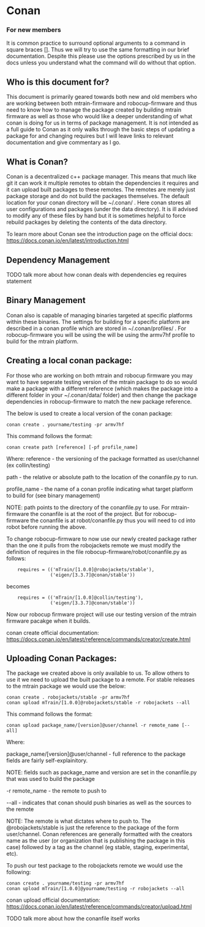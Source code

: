 # Conan

### For new members
It is common practice to surround optional arguments to a command in square braces []. Thus we will try to use the same formatting in our brief documentation. Despite this please use the options prescribed by us in the docs unless you understand what the command will do without that option.


## Who is this document for?
This document is primarily geared towards both new and old members who are working between both mtrain-firmware and robocup-firmware and thus need to know how to manage the package created by building mtrain firmware as well as those who would like a deeper understanding of what conan is doing for us in terms of package management.
It is not intended as a full guide to Conan as it only walks through the basic steps of updating a package for and changing requires but I will leave links to relevant documentation and give commentary as I go.


## What is Conan?
Conan is a decentralized c++ package manager. This means that much like git it can work it multiple remotes to obtain the dependencies it requires and it can upload built packages to these remotes. The remotes are merely just package storage and do not build the packages themselves.
The default location for your conan directory will be ~/.conan/ . Here conan stores all user configurations and packages (under the data directory). It is ill advised to modify any of these files by hand but it is sometimes helpful to force rebuild packages by deleting the contents of the data directory.

To learn more about Conan see the introduction page on the official docs:
https://docs.conan.io/en/latest/introduction.html

## Dependency Management
TODO talk more about how conan deals with dependencies eg requires statement

## Binary Management
Conan also is capable of managing binaries targeted at specific platforms within these binaries. The settings for building for a specific platform are described in a conan profile which are stored in ~/.conan/profiles/ . For robocup-firmware you will be using the will be using the armv7hf profile to build for the mtrain platform.


## Creating a local conan package:
For those who are working on both mtrain and robocup firmware you may want to have seperate testing version of the mtrain package to do so would make a package with a different reference (which makes the package into a different folder in your ~/.conan/data/ folder) and then change the package dependencies in robocup-firmware to match the new package reference.

The below is used to create a local version of the conan package:
```
conan create . yourname/testing -pr armv7hf
```

This command follows the format:
```
conan create path [reference] [-pf profile_name]
```

Where:
reference - the versioning of the package formatted as user/channel (ex collin/testing)

path - the relative or absolute path to the location of the conanfile.py to run.

profile_name - the name of a conan profile indicating what target platform to build for (see binary management)

NOTE: path points to the directory of the conanfile.py to use. For mtrain-firmware the conanfile is at the root of the project. But for robocup-firmware the conanfile is at robot/conanfile.py thus you will need to cd into robot before running the above.

To change robocup-firmware to now use our newly created package rather than the one it pulls from the robojackets remote we must modify the definition of requires in the file robocup-firmware/robot/conanfile.py as follows:

```
    requires = (('mTrain/[1.0.0]@robojackets/stable'),
                ('eigen/[3.3.7]@conan/stable'))
```
becomes
```
    requires = (('mTrain/[1.0.0]@collin/testing'),
                ('eigen/[3.3.7]@conan/stable'))
```

Now our robocup firmware project will use our testing version of the mtrain firmware pacakge when it builds.

conan create official documentation:
https://docs.conan.io/en/latest/reference/commands/creator/create.html


## Uploading Conan Packages:
The package we created above is only available to us. To allow others to use it we need to upload the built package to a remote. For stable releases to the mtrain package we would use the below:
```
conan create . robojackets/stable -pr armv7hf
conan upload mTrain/[1.0.0]@robojackets/stable -r robojackets --all
```

This command follows the format:
```
conan upload package_name/[version]@user/channel -r remote_name [--all]
```
Where:

package_name/[version]@user/channel - full reference to the package fields are fairly self-explainitory.

NOTE: fields such as package_name and version are set in the conanfile.py that was used to build the package

-r remote_name  -  the remote to push to

--all  -  indicates that conan should push binaries as well as the sources to the remote

NOTE: The remote is what dictates where to push to. The @robojackets/stable is just the reference to the package of the form user/channel.
Conan references are generally formatted with the creators name as the user (or organization that is publishing the package in this case) followed by a tag as the channel (eg stable, staging, experimental, etc).

To push our test package to the robojackets remote we would use the following:
```
conan create . yourname/testing -pr armv7hf
conan upload mTrain/[1.0.0]@yourname/testing -r robojackets --all
```

conan upload official documentation:
https://docs.conan.io/en/latest/reference/commands/creator/upload.html

TODO talk more about how the conanfile itself works
